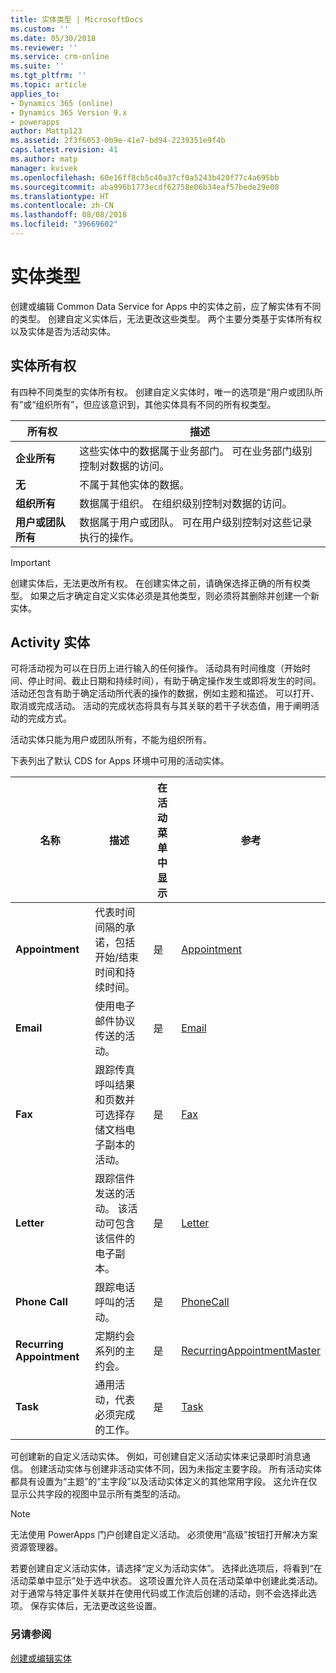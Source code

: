 ```yaml
---
title: 实体类型 | MicrosoftDocs
ms.custom: ''
ms.date: 05/30/2018
ms.reviewer: ''
ms.service: crm-online
ms.suite: ''
ms.tgt_pltfrm: ''
ms.topic: article
applies_to:
- Dynamics 365 (online)
- Dynamics 365 Version 9.x
- powerapps
author: Mattp123
ms.assetid: 2f3f6053-0b9e-41e7-bd94-2239351e9f4b
caps.latest.revision: 41
ms.author: matp
manager: kvivek
ms.openlocfilehash: 60e16ff8cb5c40a37cf0a5243b420f77c4a695bb
ms.sourcegitcommit: aba996b1773ecdf62758e06b34eaf57bede29e08
ms.translationtype: HT
ms.contentlocale: zh-CN
ms.lasthandoff: 08/08/2018
ms.locfileid: "39669602"
---
```

# <a name="types-of-entities"></a>实体类型

创建或编辑 Common Data Service for Apps 中的实体之前，应了解实体有不同的类型。 创建自定义实体后，无法更改这些类型。 两个主要分类基于实体所有权以及实体是否为活动实体。  
  
<a name="BKMK_EntityOwnership"></a>

## <a name="entity-ownership"></a>实体所有权  

有四种不同类型的实体所有权。 创建自定义实体时，唯一的选项是“用户或团队所有”或“组织所有”，但应该意识到，其他实体具有不同的所有权类型。  
  
|所有权|描述|  
|---------------|-----------------|  
|**企业所有**|这些实体中的数据属于业务部门。 可在业务部门级别控制对数据的访问。|  
|**无**|不属于其他实体的数据。|  
|**组织所有**|数据属于组织。 在组织级别控制对数据的访问。|  
|**用户或团队所有**|数据属于用户或团队。 可在用户级别控制对这些记录执行的操作。|  
  
  
> [!IMPORTANT]
>  创建实体后，无法更改所有权。 在创建实体之前，请确保选择正确的所有权类型。 如果之后才确定自定义实体必须是其他类型，则必须将其删除并创建一个新实体。
  
<a name="BKMK_ActivityEntities"></a>

## <a name="activity-entities"></a>Activity 实体

可将活动视为可以在日历上进行输入的任何操作。 活动具有时间维度（开始时间、停止时间、截止日期和持续时间），有助于确定操作发生或即将发生的时间。 活动还包含有助于确定活动所代表的操作的数据，例如主题和描述。 可以打开、取消或完成活动。 活动的完成状态将具有与其关联的若干子状态值，用于阐明活动的完成方式。  
  
活动实体只能为用户或团队所有，不能为组织所有。  
  
下表列出了默认 CDS for Apps 环境中可用的活动实体。
  
|名称|描述|在活动菜单中显示|参考|
|----------|-----------------|----------------|---------------|  
|**Appointment**|代表时间间隔的承诺，包括开始/结束时间和持续时间。|是|[Appointment](/powerapps/developer/common-data-service/reference/entities/appointment)|
|**Email**|使用电子邮件协议传送的活动。|是|[Email](/powerapps/developer/common-data-service/reference/entities/email)|
|**Fax**|跟踪传真呼叫结果和页数并可选择存储文档电子副本的活动。|是|[Fax](/powerapps/developer/common-data-service/reference/entities/fax)|
|**Letter**|跟踪信件发送的活动。 该活动可包含该信件的电子副本。|是|[Letter](/powerapps/developer/common-data-service/reference/entities/letter)|
|**Phone Call**|跟踪电话呼叫的活动。|是|[PhoneCall ](/powerapps/developer/common-data-service/reference/entities/phonecall)|
|**Recurring Appointment**|定期约会系列的主约会。|是|[RecurringAppointmentMaster](/powerapps/developer/common-data-service/reference/entities/recurringappointmentmaster)|
|**Task**|通用活动，代表必须完成的工作。|是|[Task](/powerapps/developer/common-data-service/reference/entities/task)|
  
可创建新的自定义活动实体。 例如，可创建自定义活动实体来记录即时消息通信。 创建活动实体与创建非活动实体不同，因为未指定主要字段。 所有活动实体都具有设置为“主题”的“主字段”以及活动实体定义的其他常用字段。 这允许在仅显示公共字段的视图中显示所有类型的活动。  

> [!NOTE]
> 无法使用 PowerApps 门户创建自定义活动。 必须使用“高级”按钮打开解决方案资源管理器。
  
若要创建自定义活动实体，请选择“定义为活动实体”。 选择此选项后，将看到“在活动菜单中显示”处于选中状态。 这项设置允许人员在活动菜单中创建此类活动。 对于通常与特定事件关联并在使用代码或工作流后创建的活动，则不会选择此选项。 保存实体后，无法更改这些设置。  

### <a name="see-also"></a>另请参阅
[创建或编辑实体](create-edit-entities.md)

